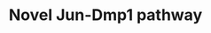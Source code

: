 ---
annotations:
- id: PW:0000086
  parent: regulatory pathway
  type: Pathway Ontology
  value: cell cycle pathway, mitotic
- id: PW:0000006
  parent: signaling pathway
  type: Pathway Ontology
  value: Ras superfamily mediated signaling pathway
authors:
- AARandCo
- MaintBot
- Lindarieswijk
- Khanspers
- Eweitz
- Egonw
description: Ras-Raf-MEK-ERK pathway interacting with Arf/Mdm2/p53 cell cycle pathway
  to regulate cell growth and proliferation. The signalling of a mitogen acts through
  the Ras-Raf-MEK-ERK pathway to inhibit the Rb protein and allow Myc and E2fs to
  continue into S phase and inhibits the Arf/Mdm2/p53 pathway leading to growth arrest
  or apoptosis. The Ras-Raf-MEK-ERK pathway also directly acts on the Arf/Mdm2/p53
  pathway with Dmp1 to prevent tumor formation by activating Arf. Arf inhibits Mdm2
  allowing p53 to lead the cell to growth arrest or apoptosis. This pathway is based
  on figure 7 from Sreeramaneni et al.
last-edited: 2021-05-11
organisms:
- Mus musculus
redirect_from:
- /index.php/Pathway:WP3654
- /instance/WP3654
- /instance/WP3654_r123275
revision: r123275
schema-jsonld:
- '@context': https://schema.org/
  '@id': https://wikipathways.github.io/pathways/WP3654.html
  '@type': Dataset
  creator:
    '@type': Organization
    name: WikiPathways
  description: Ras-Raf-MEK-ERK pathway interacting with Arf/Mdm2/p53 cell cycle pathway
    to regulate cell growth and proliferation. The signalling of a mitogen acts through
    the Ras-Raf-MEK-ERK pathway to inhibit the Rb protein and allow Myc and E2fs to
    continue into S phase and inhibits the Arf/Mdm2/p53 pathway leading to growth
    arrest or apoptosis. The Ras-Raf-MEK-ERK pathway also directly acts on the Arf/Mdm2/p53
    pathway with Dmp1 to prevent tumor formation by activating Arf. Arf inhibits Mdm2
    allowing p53 to lead the cell to growth arrest or apoptosis. This pathway is based
    on figure 7 from Sreeramaneni et al.
  keywords:
  - Araf
  - Arf
  - Braf
  - Ccnd1
  - Cdk4
  - Dmp1
  - E2f1
  - Ets1
  - Ets2
  - Fos
  - Hras
  - Ink4a
  - Jun
  - Junb
  - Kras
  - Map2k1
  - Map2k2
  - Mapk1
  - Mapk3
  - Mdm2
  - Myc
  - Nras
  - Raf1
  - Rb1
  - Rras
  - p53
  license: CC0
  name: Novel Jun-Dmp1 pathway
seo: CreativeWork
title: Novel Jun-Dmp1 pathway
wpid: WP3654
---